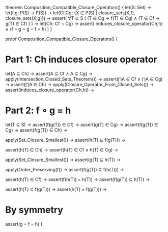 theorem Composition_Compatible_Closure_Operators() {
  let(S: Set) →
  let(f,g: P(S) → P(S)) →
  let(Cf,Cg: {X ∈ P(S) | closure_sets(X,f), closure_sets(X,g)}) →
  assert(
    ∀T ⊆ S (
      (T ∈ Cg → f(T) ∈ Cg) ∧
      (T ∈ Cf → g(T) ∈ Cf)
    )
  ) →
  let(Ch: Cf ∩ Cg) →
  assert(
    induces_closure_operator(Ch,h) ∧
    (f ∘ g = g ∘ f = h)
  )
}

proof Composition_Compatible_Closure_Operators() {
  # Part 1: Ch induces closure operator
  let(A ⊆ Ch) →
  assert(A ⊆ Cf ∧ A ⊆ Cg) →
  apply(Intersection_Closed_Sets_Theorem()) →
  assert(⋂A ∈ Cf ∧ ⋂A ∈ Cg) →
  assert(⋂A ∈ Ch) →
  apply(Closure_Operator_From_Closed_Sets()) →
  assert(induces_closure_operator(Ch,h)) →

  # Part 2: f ∘ g = h
  let(T ⊆ S) →
  assert(f(g(T)) ∈ Cf) →
  assert(g(T) ∈ Cg) →
  assert(f(g(T)) ∈ Cg) →
  assert(f(g(T)) ∈ Ch) →
  
  apply(Set_Closure_Smallest()) →
  assert(h(T) ⊆ f(g(T))) →
  
  assert(h(T) ∈ Ch) →
  assert(h(T) ∈ Cf ∧ h(T) ∈ Cg) →
  
  apply(Set_Closure_Smallest()) →
  assert(g(T) ⊆ h(T)) →
  
  apply(Order_Preserving(f)) →
  assert(f(g(T)) ⊆ f(h(T))) →
  
  assert(h(T) ∈ Cf) →
  assert(f(h(T)) = h(T)) →
  assert(f(g(T)) ⊆ h(T)) →
  
  assert(h(T) ⊆ f(g(T))) →
  assert(h(T) = f(g(T))) →
  
  # By symmetry
  assert(g ∘ f = h)
}